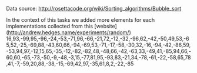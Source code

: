 Data source: http://rosettacode.org/wiki/Sorting_algorithms/Bubble_sort

In the context of this tasks we added more elements for each implementations collected from this [website] (http://andrew.hedges.name/experiments/random/)
16,93,-99,95,-96,-24,-53,-71,96,-66,-21,72,-12,-32,-96,62,-42,-50,49,53,-65,52,-25,-69,88,-43,60,66,-94,-69,53,-71,-17,-58,-30,32,-16,-94,-42,-86,59,-53,94,97,-12,15,65,-35,-12,-82,-82,48,-48,66,-42,-63,33,-49,41,-85,94,66,-60,60,-65,-73,-50,-9,-48,-3,15,-77,81,95,-93,83,-21,34,-78,-61,-22,-58,65,78,41,-7,-59,20,88,-38,-15,-69,42,97,-35,61,8,2,-22,-85 
